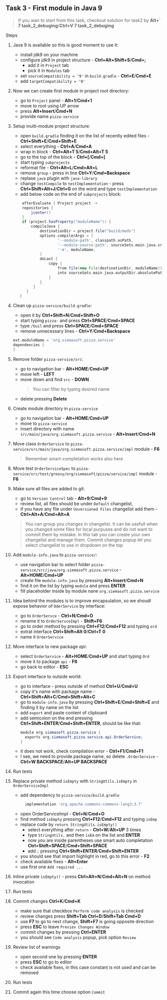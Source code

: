 ## Task 3 - First module in Java 9 

> If you wan to start from this task, checkout solution for task2 by **Alt+` 7 task_2_debuging**/**Ctrl+V 7 task_2_debuging**

Steps
1. Java 9 is available so this is good moment to use it:
   * install jdk9 on your machine
   * configure jdk9 in project structure - **Ctrl+Alt+Shift+S**/**Cmd+;**
     * add it in `Project` tab
     * pick it in `Modules` tab
   * set `sourceCompatibility = '9'` in `build.gradle` - **Ctrl+E**/**Cmd+E**
   * add `targetCompatibility = '9'`
1. Now we can create first module in project root directory:
    * go to `Project` panel - **Alt+1**/**Cmd+1**
    * move to root using UP arrow
    * press **Alt+Insert**/**Cmd+N**
    * provide name `pizza-service`
1. Setup multi-module project structure:
    * open `build.gradle` finding it on the list of recently edited files - **Ctrl+Shift+E**/**Cmd+Shift+E**
    * select everything - **Ctrl+A**/**Cmd+A**
    * wrap in block - **Ctrl+Alt+T 5**/**Cmd+Alt+T 5**
    * go to the top of the block - **Ctrl+\[**/**Cmd+\[**
    * start typing `subprojects`
    * reformat file - **Ctrl+Alt+L**/**Cmd+Alt+L**
    * remove `group` - press in line **Ctrl+Y**/**Cmd+Backspace**
    * replase `java` plugin with `java-library`
    * change `testCompile` to `testImplementation` - press **Ctrl+Shift+Alt+J**/**Ctrl+G** on the word and type `testImplementation`
    * add below code on the end of `subprojects` block:
    ```groovy
        afterEvaluate { Project project ->
        repositories {
            jcenter()
        }
        if (project.hasProperty("moduleName")) {
            compileJava {
                destinationDir = project.file("build/mods")
                options.compilerArgs = [
                        '--module-path', classpath.asPath,
                        '--module-source-path', sourceSets.main.java.srcDirs.join(System.getProperty('path.separator')),
                        '-m', moduleName,
                ]
                doLast {
                    copy {
                        from file(new File(destinationDir, moduleName))
                        into sourceSets.main.java.outputDir.absolutePath
                    }
                }
             }
          }
       }
    ```
1. Clean up `pizza-service/build.gradle`:
    * open it by **Ctrl+Shift+N**/**Cmd+Shift+O**
    * start typing `pizza-` and press **Ctrl+SPACE**/**Cmd+SPACE**
    * type `/buil` and press **Ctrl+SPACE**/**Cmd+SPACE**
    * remove unnecessary lines - **Ctrl+Y**/**Cmd+Backspace**
    ```groovy
    ext.moduleName = 'org.siemasoft.pizza.service'
    dependencies {
    }
    ```
1. Remove folder `pizza-service/src`:
    * go to navigation bar - **Alt+HOME**/**Cmd+UP**
    * move left - **LEFT**
    * move down and find `src` - **DOWN**
      > You can filter by typing desired name
    * delete pressing **Delete**
1.  Create module directory in `pizza-service`
    * go to navigation bar - **Alt+HOME**/**Cmd+UP**
    * move to `pizza-service`
    * insert directory with name `src/main/java/org.siemasoft.pizza.service` -  **Alt+Insert**/**Cmd+N**
1. Move class `OrderService` to `pizza-service/src/main/java/org.siemasoft.pizza.service/impl` module - **F6**
    > Remember smart-completation works also here
1. Move test `OrderServiceSpec` to `pizza-service/src/test/groovy/org/siemasoft/pizza/service/impl` module - **F6**    
1. Make sure all files are added to git:
    * go to `Version Control` tab - **Alt+9**/**Cmd+9**
    * review list, all files should be under `Default` changelist,
    * if you have any file under `Unversioned Files` changelist add them - **Ctrl+Alt+A**/**Cmd+Alt+A**
    
    > You can group you changes in changelist.
    It can be usefull when you changed some files for local purpuses and do not want to commit them by mistake.
    In this tab you can create your own changelist and manage them.
    Commit changes popup let you select changelist to use in dropdown on the top
1. Add `module-info.java` to `pizza-service/`:
    * use navigation bar to select folder `pizza-service/src/java/org.siemasoft.pizza.service` -  **Alt+HOME**/**Cmd+UP**
    * create file `module-info.java` by pressing **Alt+Insert**/**Cmd+N**
    * find it on the list by typing `module` and press **ENTER**
    * fill placeholder inside by module nane `org.siemasoft.pizza.service`
1. Idea behind the modules is to improve encapsulation, so we shoudl expose behavior of `OderService` by interface:
    * go to `OrderServce` - **Ctrl+N**/**Cmd+O**
    * rename it to `OrderServceImpl` - **Shift+F6**
    * go to order method by pressing **Ctrl+F12**/**Cmd+F12** and typing `ord`
    * extrat interface **Ctrl+Shift+Alt 0**/**Ctrl+T 0**
    * name it `OrderService`
1. Move interface to new package *api*:
    * select `OrderService` - **Alt+HOME**/**Cmd+UP** and start typing `Ord`
    * move it to package `api` - **F6**
    * go back to editor - **ESC**
1. Export interface to outside world:
    * go to interface - press outside of method **Ctrl+U**/**Cmd+U** 
    * copy it's name with package name - **Ctrl+Shift+Alt+C**/**Cmd+Shift+Alt+C**
    * go to `module-info.java` by pressing **Ctrl+Shift+E**/**Cmd+Shift+E** and finding it by name on the list
    * add `export` and paste content of clipboard
    * add semicolon on the end pressing **Ctrl+Shift+ENTER**/**Cmd+Shift+ENTER**, should be like that:
      ```java
      module org.siemasoft.pizza.service {
        exports org.siemasoft.pizza.service.api.OrderService;
      }
      ```
    * it does not work, check compilation error - **Ctrl+F1**/**Cmd+F1**
    * I see, we need to provide package name, so delete `.OrderService` - **Ctrl+W BACKSPACE**/**Alt+UP BACKSPACE**
1. Run tests
1. Replace private method `isEmpty` with `StringUtils.isEmpty` in `OrderServiceImpl`
    * add dependency to `pizza-service/build.gradle`
      ```groovy
        implementation 'org.apache.commons:commons-lang3:3.7'
      ```
    * open OrderServiceImpl - **Ctrl+N**/**Cmd+O**
    * find method `isEmpty` pressing **Ctrl+F12**/**Cmd+F12** and typing `isEmp`
    * replace code by `return StringUtils.isEmpty()`
      * select everything after `return` - **Ctrl+W**/**Alt+UP** 3 times
      * type `StringUtils.` and then `isEm` on the list and **ENTER**
      * now you are inside parentheses use smart auto completation **Ctrl+Shift+SPACE**/**Cmd+Shift+SPACE**
      * add `;` pressing **Ctrl+Shift+ENTER**/**Cmd+Shift+ENTER**
    * you should see that import highlight in red, go to this error - **F2** 
    * check available fixes - **Alt+Enter**
    * use first one `Add required ...`
1. Inline private `isEmpty()` - press **Ctrl+Alt+N**/**Cmd+Alt+N** on method invocation    
1. Run tests    
1. Commit changes **Ctrl+K**/**Cmd+K**
    * make sure that checkbox `Perform code analysis` is checked
    * review changes press **Shift+Tab Ctrl+D**/**Shift+Tab Cmd+D**
    * use **F7** to go to next change, **Shift+F7** is going opposite direction
    * press **ESC** to leave `Previev Changes Window`
    * commit changes by pressing **Ctrl+ENTER**
    * you should see `Code analysis` popup, pick option `Review`
1. Review list of warnings
    * open second one by pressing **ENTER**
    * press **ESC** to go to editor
    * check available fixes, in this case constant is not used and can be removed 
1. Run tests   
1. Commit again this time choose option `Commit`
